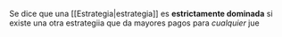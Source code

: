 
Se dice que una [[Estrategia|estrategia]] es **estrictamente dominada** si existe una otra estrategiia que da mayores pagos para *cualquier* jue 